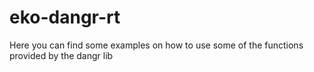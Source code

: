 # eko-dangr-rt
Here you can find some examples on how to use some of the functions provided by the dangr lib
